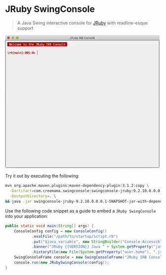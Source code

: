 # JRuby SwingConsole

> A Java Swing interactive console for [JRuby](https://github.com/jruby/jruby) with readline-esque support

<img alt="JRuby SwingConsole - Hello, World!" src="https://raw.githubusercontent.com/creemama/swingconsole/master/swingconsole-jruby/JRuby-SwingConsole.gif" width="500">

Try it out by executing the following:

```sh
mvn org.apache.maven.plugins:maven-dependency-plugin:3.1.2:copy \
  -Dartifact=com.creemama.swingconsole:swingconsole-jruby:9.2.10.0.0.0.1-SNAPSHOT:jar:jar-with-dependencies \
  -DoutputDirectory=. \
&& java -jar swingconsole-jruby-9.2.10.0.0.0.1-SNAPSHOT-jar-with-dependencies.jar
```

Use the following code snippet as a guide to embed a `JRuby SwingConsole` into your application:

```java
public static void main(String[] args) {
	ConsoleConfig config = new ConsoleConfig()
			.evalFile("/path/to/startup/script.rb")
			.put("$java_variable", new StringBuilder("Console-Accessible Variable"))
			.banner("JRuby {{VERSION}} Java " + System.getProperty("java.version") + "\n")
			.historyFile(new File(System.getProperty("user.home"), ".jruby"));
	SwingConsoleFrame console = new SwingConsoleFrame("JRuby IRB Console");
	console.run(new JRubySwingConsole(config));
}
```